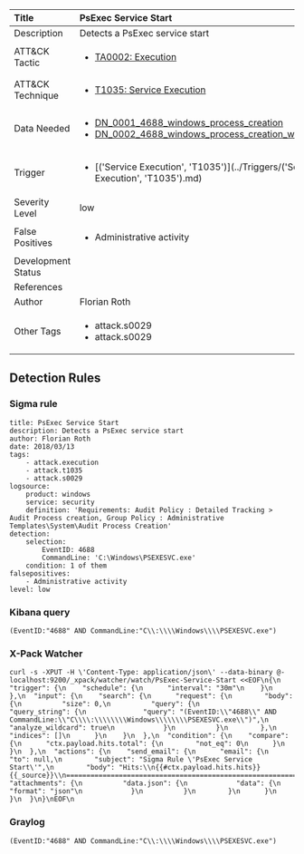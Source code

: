 | Title                | PsExec Service Start                                                                                                                                                 |
|:---------------------|:------------------------------------------------------------------------------------------------------------------------------------------------------------|
| Description          | Detects a PsExec service start                                                                                                                                           |
| ATT&amp;CK Tactic    | <ul><li>[TA0002: Execution](https://attack.mitre.org/tactics/TA0002)</li></ul>  |
| ATT&amp;CK Technique | <ul><li>[T1035: Service Execution](https://attack.mitre.org/tactics/T1035)</li></ul>                             |
| Data Needed          | <ul><li>[DN_0001_4688_windows_process_creation](../Data_Needed/DN_0001_4688_windows_process_creation.md)</li><li>[DN_0002_4688_windows_process_creation_with_commandline](../Data_Needed/DN_0002_4688_windows_process_creation_with_commandline.md)</li></ul>                                                         |
| Trigger              | <ul><li>[('Service Execution', 'T1035')](../Triggers/('Service Execution', 'T1035').md)</li></ul>  |
| Severity Level       | low                                                                                                                                                 |
| False Positives      | <ul><li>Administrative activity</li></ul>                                                                  |
| Development Status   |                                                                                                                                                 |
| References           | <ul></ul>                                                          |
| Author               | Florian Roth                                                                                                                                                |
| Other Tags           | <ul><li>attack.s0029</li><li>attack.s0029</li></ul> | 

## Detection Rules

### Sigma rule

```
title: PsExec Service Start
description: Detects a PsExec service start
author: Florian Roth
date: 2018/03/13
tags:
    - attack.execution
    - attack.t1035
    - attack.s0029
logsource:
    product: windows
    service: security
    definition: 'Requirements: Audit Policy : Detailed Tracking > Audit Process creation, Group Policy : Administrative Templates\System\Audit Process Creation'
detection:
    selection:
        EventID: 4688
        CommandLine: 'C:\Windows\PSEXESVC.exe'
    condition: 1 of them
falsepositives:
    - Administrative activity
level: low
```





### Kibana query

```
(EventID:"4688" AND CommandLine:"C\\:\\\\Windows\\\\PSEXESVC.exe")
```





### X-Pack Watcher

```
curl -s -XPUT -H \'Content-Type: application/json\' --data-binary @- localhost:9200/_xpack/watcher/watch/PsExec-Service-Start <<EOF\n{\n  "trigger": {\n    "schedule": {\n      "interval": "30m"\n    }\n  },\n  "input": {\n    "search": {\n      "request": {\n        "body": {\n          "size": 0,\n          "query": {\n            "query_string": {\n              "query": "(EventID:\\"4688\\" AND CommandLine:\\"C\\\\:\\\\\\\\Windows\\\\\\\\PSEXESVC.exe\\")",\n              "analyze_wildcard": true\n            }\n          }\n        },\n        "indices": []\n      }\n    }\n  },\n  "condition": {\n    "compare": {\n      "ctx.payload.hits.total": {\n        "not_eq": 0\n      }\n    }\n  },\n  "actions": {\n    "send_email": {\n      "email": {\n        "to": null,\n        "subject": "Sigma Rule \'PsExec Service Start\'",\n        "body": "Hits:\\n{{#ctx.payload.hits.hits}}{{_source}}\\n================================================================================\\n{{/ctx.payload.hits.hits}}",\n        "attachments": {\n          "data.json": {\n            "data": {\n              "format": "json"\n            }\n          }\n        }\n      }\n    }\n  }\n}\nEOF\n
```





### Graylog

```
(EventID:"4688" AND CommandLine:"C\\:\\\\Windows\\\\PSEXESVC.exe")
```

